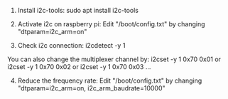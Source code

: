 1. Install i2c-tools:
sudo apt install i2c-tools

2. Activate i2c on raspberry pi:
Edit "/boot/config.txt" by changing "dtparam=i2c_arm=on"

3. Check i2c connection:
i2cdetect -y 1

You can also change the multiplexer channel by:
i2cset -y 1 0x70 0x01
or
i2cset -y 1 0x70 0x02
or 
i2cset -y 1 0x70 0x03 
...

4. Reduce the frequency rate:
Edit "/boot/config.txt" by changing "dtparam=i2c_arm=on, i2c_arm_baudrate=10000"